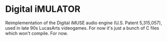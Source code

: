 # Digital iMULATOR
Reimplementation of the Digital iMUSE audio engine (U.S. Patent 5,315,057), used in late 90s LucasArts videogames. 
For now it's just a bunch of C files which won't compile. For now.
